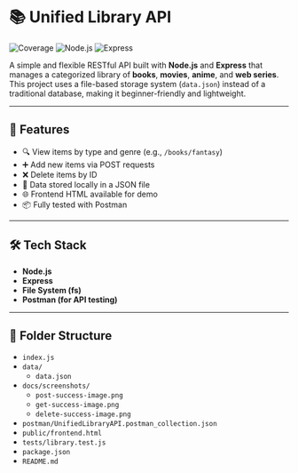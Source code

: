 # 📚 Unified Library API

![Coverage](https://img.shields.io/badge/coverage-80.32%25-yellowgreen)
![Node.js](https://img.shields.io/badge/node-v18.0.0-brightgreen)
![Express](https://img.shields.io/badge/express-v5.1.0-blue)

A simple and flexible RESTful API built with **Node.js** and **Express** that manages a categorized library of **books**, **movies**, **anime**, and **web series**. This project uses a file-based storage system (`data.json`) instead of a traditional database, making it beginner-friendly and lightweight.

---

## 🚀 Features

- 🔍 View items by type and genre (e.g., `/books/fantasy`)
- ➕ Add new items via POST requests
- ❌ Delete items by ID
- 💾 Data stored locally in a JSON file
- 🌐 Frontend HTML available for demo
- 📦 Fully tested with Postman

---

## 🛠 Tech Stack

- **Node.js**
- **Express**
- **File System (fs)**
- **Postman (for API testing)**

---

## 📁 Folder Structure
- `index.js`
- `data/`
  - `data.json`
- `docs/screenshots/`
  - `post-success-image.png`
  - `get-success-image.png`
  - `delete-success-image.png`
- `postman/UnifiedLibraryAPI.postman_collection.json`
- `public/frontend.html`
- `tests/library.test.js`
- `package.json`
- `README.md`
